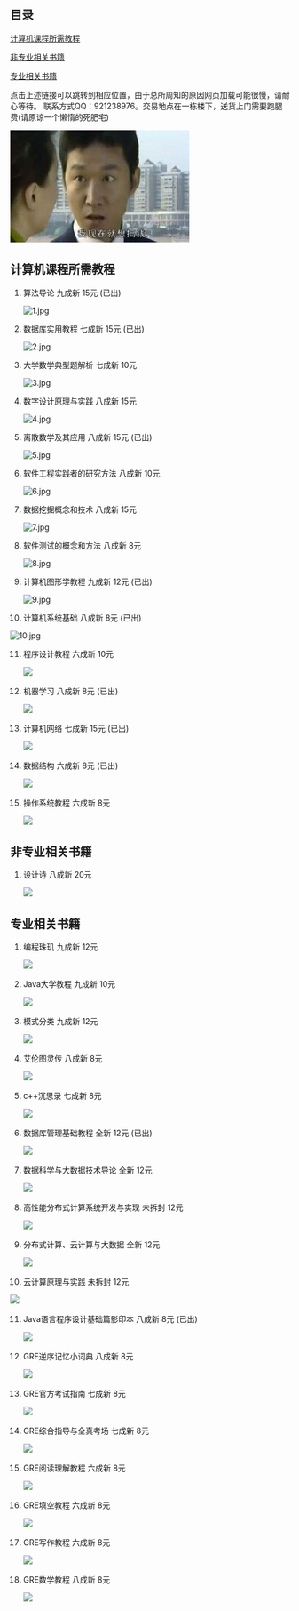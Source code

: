 
## 目录

[计算机课程所需教程](#计算机课程所需教程)

[非专业相关书籍](#非专业相关书籍)

[专业相关书籍](#专业相关书籍)

点击上述链接可以跳转到相应位置，由于总所周知的原因网页加载可能很慢，请耐心等待。
联系方式QQ：921238976。交易地点在一栋楼下，送货上门需要跑腿费(请原谅一个懒惰的死肥宅)


![money](https://raw.githubusercontent.com/HuangWenJ/PicBed/master/img/money.jpg)
## 计算机课程所需教程

1. 算法导论  九成新  15元  (已出)

   ![1.jpg](https://i.loli.net/2019/06/21/5d0c3c305176156783.jpg)

   <!-- ![算法导论](https://raw.githubusercontent.com/HuangWenJ/PicBed/master/img/1.jpg) -->

2. 数据库实用教程 七成新 15元  (已出)

   ![2.jpg](https://i.loli.net/2019/06/21/5d0c3c3021c6864518.jpg)

   <!-- ![数据库实用教程](https://raw.githubusercontent.com/HuangWenJ/PicBed/master/img/2.jpg) -->

3. 大学数学典型题解析  七成新 10元

   <!-- ![3](https://raw.githubusercontent.com/HuangWenJ/PicBed/master/img/3.jpg) -->

   ![3.jpg](https://i.loli.net/2019/06/21/5d0c3c303d2ae10217.jpg)

4. 数字设计原理与实践 八成新 15元

   <!-- ![4](https://raw.githubusercontent.com/HuangWenJ/PicBed/master/img/4.jpg) -->

   ![4.jpg](https://i.loli.net/2019/06/21/5d0c3c3051a0883992.jpg)

5. 离散数学及其应用	八成新	15元  (已出)

   <!-- ![5](https://raw.githubusercontent.com/HuangWenJ/PicBed/master/img/5.jpg) -->

   ![5.jpg](https://i.loli.net/2019/06/21/5d0c3c305428123604.jpg)

6. 软件工程实践者的研究方法	八成新	10元

   <!-- ![6](https://raw.githubusercontent.com/HuangWenJ/PicBed/master/img/6.jpg) -->

   ![6.jpg](https://i.loli.net/2019/06/21/5d0c3c30504e358336.jpg)

7. 数据挖掘概念和技术	八成新	15元

   <!-- ![7](https://raw.githubusercontent.com/HuangWenJ/PicBed/master/img/7.jpg) -->

   ![7.jpg](https://i.loli.net/2019/06/21/5d0c3c30501fc75520.jpg)

8. 软件测试的概念和方法	八成新	8元

   <!-- ![8](https://raw.githubusercontent.com/HuangWenJ/PicBed/master/img/8.jpg) -->

   ![8.jpg](https://i.loli.net/2019/06/21/5d0c3c304c72e14757.jpg)

9. 计算机图形学教程	九成新	12元  (已出)

   <!-- ![9](https://raw.githubusercontent.com/HuangWenJ/PicBed/master/img/9.jpg) -->

   ![9.jpg](https://i.loli.net/2019/06/21/5d0c3c304c4d631666.jpg)

10. 计算机系统基础	八成新	8元  (已出)

   <!-- ![10](https://raw.githubusercontent.com/HuangWenJ/PicBed/master/img/10.jpg) -->

   ![10.jpg](https://i.loli.net/2019/06/21/5d0c3c303f24550208.jpg)

11. 程序设计教程	六成新	10元

    <!-- ![11](https://raw.githubusercontent.com/HuangWenJ/PicBed/master/img/11.jpg) -->

    ![](https://i.loli.net/2019/06/21/5d0c3df935a1650469.jpg)

12. 机器学习	八成新	8元  (已出)

    <!-- ![12](https://raw.githubusercontent.com/HuangWenJ/PicBed/master/img/12.jpg) -->

    ![](https://i.loli.net/2019/06/21/5d0c3df654b6b28619.jpg)

13. 计算机网络	七成新	15元  (已出)

    <!-- ![13](https://raw.githubusercontent.com/HuangWenJ/PicBed/master/img/13.jpg) -->

    ![](https://i.loli.net/2019/06/21/5d0c3dfbe1e7045592.jpg)

14. 数据结构	六成新	8元  (已出)

    <!-- ![14](https://raw.githubusercontent.com/HuangWenJ/PicBed/master/img/14.jpg) -->

    ![](https://i.loli.net/2019/06/21/5d0c3df746ca445555.jpg)

15. 操作系统教程	六成新	8元

    <!-- ![15](https://raw.githubusercontent.com/HuangWenJ/PicBed/master/img/15.jpg) -->

    ![](https://i.loli.net/2019/06/21/5d0c3dfac3c4891563.jpg)



## 非专业相关书籍

1. 设计诗	八成新	20元

   <!-- ![16](https://raw.githubusercontent.com/HuangWenJ/PicBed/master/img/16.jpg) -->
   
   ![](https://i.loli.net/2019/06/21/5d0c3df8573f066413.jpg)



## 专业相关书籍

1. 编程珠玑	九成新	12元

   <!-- ![17](https://raw.githubusercontent.com/HuangWenJ/PicBed/master/img/17.jpg) -->

   ![](https://i.loli.net/2019/06/21/5d0c3df9efe8e33982.jpg)

2. Java大学教程	九成新	10元

   <!-- ![18](https://raw.githubusercontent.com/HuangWenJ/PicBed/master/img/18.jpg) -->

   ![](https://i.loli.net/2019/06/21/5d0c3e04edebe73057.jpg)

3. 模式分类	九成新	12元

   <!-- ![19](https://raw.githubusercontent.com/HuangWenJ/PicBed/master/img/19.jpg) -->

   ![](https://i.loli.net/2019/06/21/5d0c3dfe1254881215.jpg)

4. 艾伦图灵传	八成新	8元

   <!-- ![20](https://raw.githubusercontent.com/HuangWenJ/PicBed/master/img/20.jpg) -->

   ![](https://i.loli.net/2019/06/21/5d0c3dfce1abe51261.jpg)

5. c++沉思录	七成新	8元

   <!-- ![21](https://raw.githubusercontent.com/HuangWenJ/PicBed/master/img/21.jpg) -->

   ![](https://i.loli.net/2019/06/21/5d0c3e5694dae57436.jpg)

6. 数据库管理基础教程	全新	12元  (已出)

   <!-- ![22](https://raw.githubusercontent.com/HuangWenJ/PicBed/master/img/22.jpg) -->

   ![](https://i.loli.net/2019/06/21/5d0c3e671484193109.jpg)

7. 数据科学与大数据技术导论	全新	12元

   <!-- ![](https://raw.githubusercontent.com/HuangWenJ/PicBed/master/img/23.jpg) -->

   ![](https://i.loli.net/2019/06/21/5d0c3e5874b7592864.jpg)

8. 高性能分布式计算系统开发与实现	未拆封	12元

   <!-- ![24](https://raw.githubusercontent.com/HuangWenJ/PicBed/master/img/24.jpg) -->

   ![](https://i.loli.net/2019/06/21/5d0c3e5ee057912685.jpg)

9. 分布式计算、云计算与大数据	全新	12元

   <!-- ![25](https://raw.githubusercontent.com/HuangWenJ/PicBed/master/img/25.jpg) -->

   ![](https://i.loli.net/2019/06/21/5d0c3e5488d7892152.jpg)

10. 云计算原理与实践	未拆封	12元

   <!-- ![26](https://raw.githubusercontent.com/HuangWenJ/PicBed/master/img/26.jpg) -->

   ![](https://i.loli.net/2019/06/21/5d0c3e578a1d540117.jpg)

11. Java语言程序设计基础篇影印本	八成新	8元  (已出)

    <!-- ![27](https://raw.githubusercontent.com/HuangWenJ/PicBed/master/img/27.jpg) -->

    ![](https://i.loli.net/2019/06/21/5d0c3e67eacf785126.jpg)

12. GRE逆序记忆小词典	八成新	8元

    <!-- ![28](https://raw.githubusercontent.com/HuangWenJ/PicBed/master/img/28.jpg) -->

    ![](https://i.loli.net/2019/06/21/5d0c3e55991be65535.jpg)

13. GRE官方考试指南	七成新	8元

    <!-- ![29](https://raw.githubusercontent.com/HuangWenJ/PicBed/master/img/29.jpg) -->

    ![](https://i.loli.net/2019/06/21/5d0c3e642cf5a66778.jpg)

14. GRE综合指导与全真考场	七成新	8元

    <!-- ![30](https://raw.githubusercontent.com/HuangWenJ/PicBed/master/img/30.jpg) -->

    ![](https://i.loli.net/2019/06/21/5d0c3e68d07d227008.jpg)

15. GRE阅读理解教程	六成新	8元

    <!-- ![31](https://raw.githubusercontent.com/HuangWenJ/PicBed/master/img/31.jpg) -->

    ![](https://i.loli.net/2019/06/21/5d0c3f63ed27291410.jpg)

16. GRE填空教程	六成新	8元

    <!-- ![32](https://raw.githubusercontent.com/HuangWenJ/PicBed/master/img/32.jpg) -->

    ![](https://i.loli.net/2019/06/21/5d0c3f609ae2b87780.jpg)

17. GRE写作教程	六成新	8元

    <!-- ![33](https://raw.githubusercontent.com/HuangWenJ/PicBed/master/img/33.jpg) -->

    ![](https://i.loli.net/2019/06/21/5d0c3f6159b7884653.jpg)

18. GRE数学教程	八成新	8元

    <!-- ![34](https://raw.githubusercontent.com/HuangWenJ/PicBed/master/img/34.jpg) -->

    ![](https://i.loli.net/2019/06/21/5d0c3f632da1948335.jpg)




